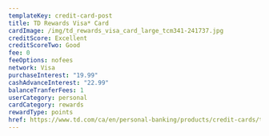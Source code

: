```yaml
---
templateKey: credit-card-post
title: TD Rewards Visa* Card
cardImage: /img/td_rewards_visa_card_large_tcm341-241737.jpg
creditScore: Excellent
creditScoreTwo: Good
fee: 0
feeOptions: nofees
network: Visa
purchaseInterest: "19.99"
cashAdvanceInterest: "22.99"
balanceTranferFees: 1
userCategory: personal
cardCategory: rewards
rewardType: points
href: https://www.td.com/ca/en/personal-banking/products/credit-cards/travel-rewards/rewards-visa-card/
---
```

